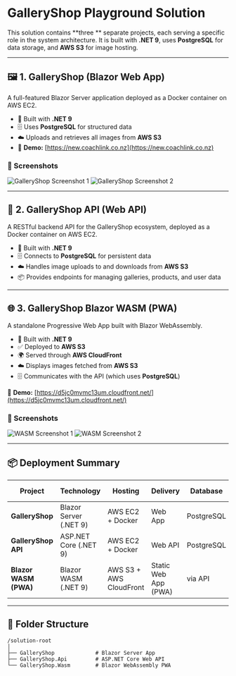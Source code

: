 # GalleryShop Playground Solution

This solution contains **three ** separate projects, each serving a specific role in the system architecture. It is built with **.NET 9**, uses **PostgreSQL** for data storage, and **AWS S3** for image hosting.

---

## 🖼️ 1. GalleryShop (Blazor Web App)

A full-featured Blazor Server application deployed as a Docker container on AWS EC2.

- 🧠 Built with **.NET 9**
- 🗄 Uses **PostgreSQL** for structured data
- ☁️ Uploads and retrieves all images from **AWS S3**
- 🔗 **Demo:** [https://new.coachlink.co.nz](https://new.coachlink.co.nz)

### 📸 Screenshots

![GalleryShop Screenshot 1](https://github.com/user-attachments/assets/f54b6611-f774-4992-9096-76981ca2e5bd)
![GalleryShop Screenshot 2](https://github.com/user-attachments/assets/5e9d30ea-a399-4393-bc7a-2b6c01c6372f)

---

## 🔧 2. GalleryShop API (Web API)

A RESTful backend API for the GalleryShop ecosystem, deployed as a Docker container on AWS EC2.

- 🧠 Built with **.NET 9**
- 🗄 Connects to **PostgreSQL** for persistent data
- ☁️ Handles image uploads to and downloads from **AWS S3**
- 📦 Provides endpoints for managing galleries, products, and user data

---

## 🌐 3. GalleryShop Blazor WASM (PWA)

A standalone Progressive Web App built with Blazor WebAssembly.

- 🧠 Built with **.NET 9**
- ✅ Deployed to **AWS S3**
- 🌍 Served through **AWS CloudFront**
- ☁️ Displays images fetched from **AWS S3**
- 🗄 Communicates with the API (which uses **PostgreSQL**)

🔗 **Demo:** [https://d5jc0mvmc13um.cloudfront.net/](https://d5jc0mvmc13um.cloudfront.net/)

### 📸 Screenshots

![WASM Screenshot 1](https://github.com/user-attachments/assets/67322b83-bc78-462a-8c13-dc6e74250ae0)
![WASM Screenshot 2](https://github.com/user-attachments/assets/d11a72d2-1322-461a-ac3e-67a82b7a3753)

---

## 📦 Deployment Summary

| Project                 | Technology      | Hosting                  | Delivery                 | Database      | Image Storage |
|------------------------|-----------------|---------------------------|---------------------------|---------------|----------------|
| **GalleryShop**        | Blazor Server (.NET 9)   | AWS EC2 + Docker          | Web App                   | PostgreSQL    | AWS S3         |
| **GalleryShop API**    | ASP.NET Core (.NET 9)    | AWS EC2 + Docker          | Web API                   | PostgreSQL    | AWS S3         |
| **Blazor WASM (PWA)**  | Blazor WASM (.NET 9)     | AWS S3 + AWS CloudFront   | Static Web App (PWA)      | via API       | AWS S3         |

---

## 📁 Folder Structure

```text
/solution-root
│
├── GalleryShop             # Blazor Server App
├── GalleryShop.Api         # ASP.NET Core Web API
└── GalleryShop.Wasm        # Blazor WebAssembly PWA

